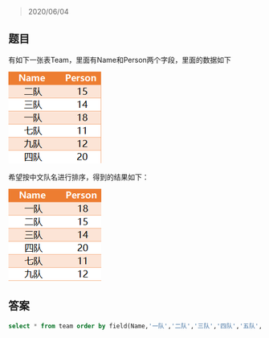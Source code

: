 > 2020/06/04
## 题目
有如下一张表Team，里面有Name和Person两个字段，里面的数据如下

![](./image/2020_06_04/team表.png)


希望按中文队名进行排序，得到的结果如下：

![](./image/2020_06_04/查询结果.png)


## 答案
```sql
select * from team order by field(Name,'一队','二队','三队','四队','五队','六队','七队','九队')
```